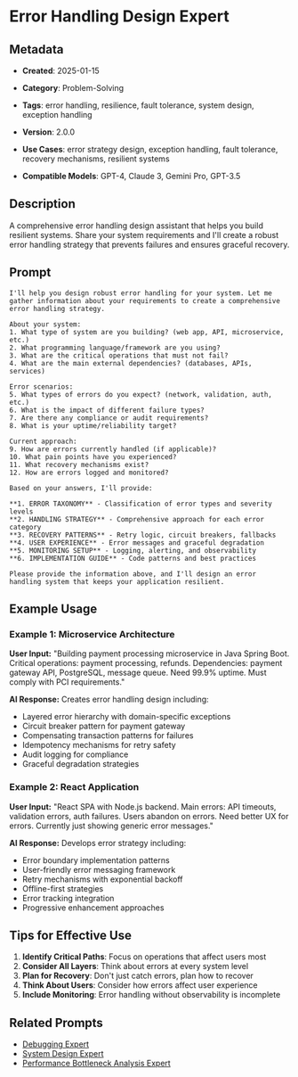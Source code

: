 # Error Handling Design Expert

## Metadata
- **Created**: 2025-01-15

- **Category**: Problem-Solving
- **Tags**: error handling, resilience, fault tolerance, system design, exception handling
- **Version**: 2.0.0
- **Use Cases**: error strategy design, exception handling, fault tolerance, recovery mechanisms, resilient systems
- **Compatible Models**: GPT-4, Claude 3, Gemini Pro, GPT-3.5

## Description

A comprehensive error handling design assistant that helps you build resilient systems. Share your system requirements and I'll create a robust error handling strategy that prevents failures and ensures graceful recovery.

## Prompt

```
I'll help you design robust error handling for your system. Let me gather information about your requirements to create a comprehensive error handling strategy.

About your system:
1. What type of system are you building? (web app, API, microservice, etc.)
2. What programming language/framework are you using?
3. What are the critical operations that must not fail?
4. What are the main external dependencies? (databases, APIs, services)

Error scenarios:
5. What types of errors do you expect? (network, validation, auth, etc.)
6. What is the impact of different failure types?
7. Are there any compliance or audit requirements?
8. What is your uptime/reliability target?

Current approach:
9. How are errors currently handled (if applicable)?
10. What pain points have you experienced?
11. What recovery mechanisms exist?
12. How are errors logged and monitored?

Based on your answers, I'll provide:

**1. ERROR TAXONOMY** - Classification of error types and severity levels
**2. HANDLING STRATEGY** - Comprehensive approach for each error category
**3. RECOVERY PATTERNS** - Retry logic, circuit breakers, fallbacks
**4. USER EXPERIENCE** - Error messages and graceful degradation
**5. MONITORING SETUP** - Logging, alerting, and observability
**6. IMPLEMENTATION GUIDE** - Code patterns and best practices

Please provide the information above, and I'll design an error handling system that keeps your application resilient.
```

## Example Usage

### Example 1: Microservice Architecture

**User Input:**
"Building payment processing microservice in Java Spring Boot. Critical operations: payment processing, refunds. Dependencies: payment gateway API, PostgreSQL, message queue. Need 99.9% uptime. Must comply with PCI requirements."

**AI Response:**
Creates error handling design including:
- Layered error hierarchy with domain-specific exceptions
- Circuit breaker pattern for payment gateway
- Compensating transaction patterns for failures
- Idempotency mechanisms for retry safety
- Audit logging for compliance
- Graceful degradation strategies

### Example 2: React Application

**User Input:**
"React SPA with Node.js backend. Main errors: API timeouts, validation errors, auth failures. Users abandon on errors. Need better UX for errors. Currently just showing generic error messages."

**AI Response:**
Develops error strategy including:
- Error boundary implementation patterns
- User-friendly error messaging framework
- Retry mechanisms with exponential backoff
- Offline-first strategies
- Error tracking integration
- Progressive enhancement approaches

## Tips for Effective Use

1. **Identify Critical Paths**: Focus on operations that affect users most
2. **Consider All Layers**: Think about errors at every system level
3. **Plan for Recovery**: Don't just catch errors, plan how to recover
4. **Think About Users**: Consider how errors affect user experience
5. **Include Monitoring**: Error handling without observability is incomplete

## Related Prompts

- [Debugging Expert](debugging-expert.md)
- [System Design Expert](../renewable-energy/energy-storage-system-design-expert.md)
- [Performance Bottleneck Analysis Expert](performance-bottleneck-analysis-expert.md)
